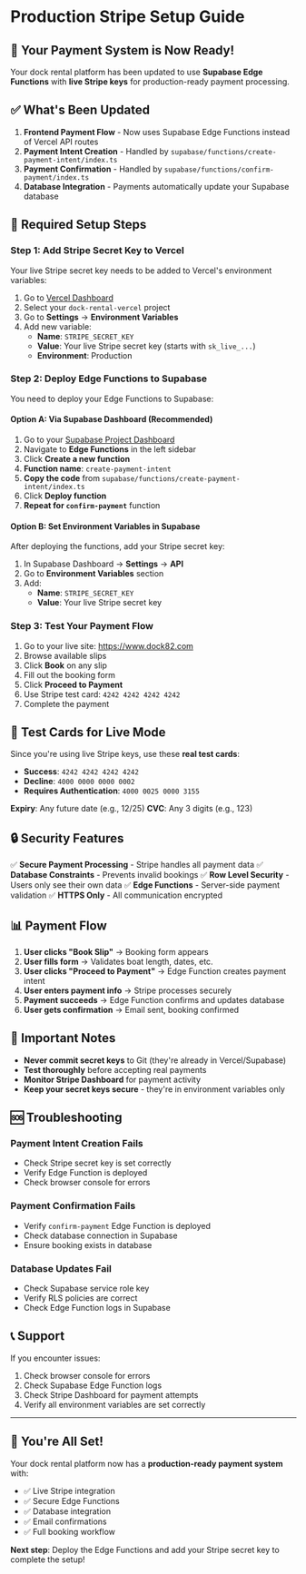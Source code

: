 # Production Stripe Setup Guide

## 🚀 Your Payment System is Now Ready!

Your dock rental platform has been updated to use **Supabase Edge Functions** with **live Stripe keys** for production-ready payment processing.

## ✅ What's Been Updated

1. **Frontend Payment Flow** - Now uses Supabase Edge Functions instead of Vercel API routes
2. **Payment Intent Creation** - Handled by `supabase/functions/create-payment-intent/index.ts`
3. **Payment Confirmation** - Handled by `supabase/functions/confirm-payment/index.ts`
4. **Database Integration** - Payments automatically update your Supabase database

## 🔑 Required Setup Steps

### Step 1: Add Stripe Secret Key to Vercel
Your live Stripe secret key needs to be added to Vercel's environment variables:

1. Go to [Vercel Dashboard](https://vercel.com/dashboard)
2. Select your `dock-rental-vercel` project
3. Go to **Settings** → **Environment Variables**
4. Add new variable:
   - **Name**: `STRIPE_SECRET_KEY`
   - **Value**: Your live Stripe secret key (starts with `sk_live_...`)
   - **Environment**: Production

### Step 2: Deploy Edge Functions to Supabase
You need to deploy your Edge Functions to Supabase:

#### Option A: Via Supabase Dashboard (Recommended)
1. Go to your [Supabase Project Dashboard](https://supabase.com/dashboard/project/phstdzlniugqbxtfgktb)
2. Navigate to **Edge Functions** in the left sidebar
3. Click **Create a new function**
4. **Function name**: `create-payment-intent`
5. **Copy the code** from `supabase/functions/create-payment-intent/index.ts`
6. Click **Deploy function**
7. **Repeat for `confirm-payment`** function

#### Option B: Set Environment Variables in Supabase
After deploying the functions, add your Stripe secret key:
1. In Supabase Dashboard → **Settings** → **API**
2. Go to **Environment Variables** section
3. Add:
   - **Name**: `STRIPE_SECRET_KEY`
   - **Value**: Your live Stripe secret key

### Step 3: Test Your Payment Flow
1. Go to your live site: https://www.dock82.com
2. Browse available slips
3. Click **Book** on any slip
4. Fill out the booking form
5. Click **Proceed to Payment**
6. Use Stripe test card: `4242 4242 4242 4242`
7. Complete the payment

## 🧪 Test Cards for Live Mode
Since you're using live Stripe keys, use these **real test cards**:

- **Success**: `4242 4242 4242 4242`
- **Decline**: `4000 0000 0000 0002`
- **Requires Authentication**: `4000 0025 0000 3155`

**Expiry**: Any future date (e.g., 12/25)
**CVC**: Any 3 digits (e.g., 123)

## 🔒 Security Features

✅ **Secure Payment Processing** - Stripe handles all payment data
✅ **Database Constraints** - Prevents invalid bookings
✅ **Row Level Security** - Users only see their own data
✅ **Edge Functions** - Server-side payment validation
✅ **HTTPS Only** - All communication encrypted

## 📊 Payment Flow

1. **User clicks "Book Slip"** → Booking form appears
2. **User fills form** → Validates boat length, dates, etc.
3. **User clicks "Proceed to Payment"** → Edge Function creates payment intent
4. **User enters payment info** → Stripe processes securely
5. **Payment succeeds** → Edge Function confirms and updates database
6. **User gets confirmation** → Email sent, booking confirmed

## 🚨 Important Notes

- **Never commit secret keys** to Git (they're already in Vercel/Supabase)
- **Test thoroughly** before accepting real payments
- **Monitor Stripe Dashboard** for payment activity
- **Keep your secret keys secure** - they're in environment variables only

## 🆘 Troubleshooting

### Payment Intent Creation Fails
- Check Stripe secret key is set correctly
- Verify Edge Function is deployed
- Check browser console for errors

### Payment Confirmation Fails
- Verify `confirm-payment` Edge Function is deployed
- Check database connection in Supabase
- Ensure booking exists in database

### Database Updates Fail
- Check Supabase service role key
- Verify RLS policies are correct
- Check Edge Function logs in Supabase

## 📞 Support

If you encounter issues:
1. Check browser console for errors
2. Check Supabase Edge Function logs
3. Check Stripe Dashboard for payment attempts
4. Verify all environment variables are set correctly

---

## 🎉 You're All Set!

Your dock rental platform now has a **production-ready payment system** with:
- ✅ Live Stripe integration
- ✅ Secure Edge Functions
- ✅ Database integration
- ✅ Email confirmations
- ✅ Full booking workflow

**Next step**: Deploy the Edge Functions and add your Stripe secret key to complete the setup!
